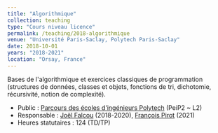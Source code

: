 ```yaml
---
title: "Algorithmique"
collection: teaching
type: "Cours niveau licence"
permalink: /teaching/2018-algorithmique
venue: "Université Paris-Saclay, Polytech Paris-Saclay"
date: 2018-10-01
years: "2018-2021"
location: "Orsay, France"
---
```


Bases de l'algorithmique et exercices classiques de programmation (structures de données, classes et objets, fonctions de tri, dichotomie, récursivité, notion de complexité).

* Public : [Parcours des écoles d'ingénieurs Polytech](https://www.polytech.universite-paris-saclay.fr/formations/cycle-preparatoire-de-polytech-peip) (PeiP2 ~ L2)
* Responsable : [Joël Falcou](https://www.lri.fr/~falcou/) (2018-2020), [François Pirot](https://www.lri.fr/~fpirot/) (2021)
* Heures statutaires : 124 (TD/TP)


